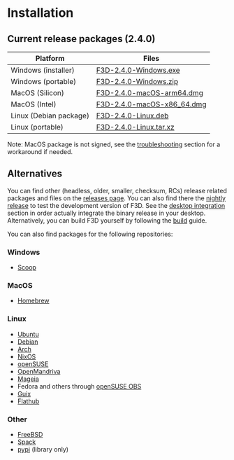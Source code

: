 # Installation

## Current release packages (2.4.0)

| Platform | Files |
| -------- | ----- |
| Windows (installer) | [F3D-2.4.0-Windows.exe](https://github.com/f3d-app/f3d/releases/download/v2.4.0/F3D-2.4.0-Windows-x86_64-raytracing.exe) |
| Windows (portable) | [F3D-2.4.0-Windows.zip](https://github.com/f3d-app/f3d/releases/download/v2.4.0/F3D-2.4.0-Windows-x86_64-raytracing.zip) |
| MacOS (Silicon) | [F3D-2.4.0-macOS-arm64.dmg](https://github.com/f3d-app/f3d/releases/download/v2.4.0/F3D-2.4.0-macOS-arm64-raytracing.dmg) |
| MacOS (Intel) | [F3D-2.4.0-macOS-x86_64.dmg](https://github.com/f3d-app/f3d/releases/download/v2.4.0/F3D-2.4.0-macOS-x86_64-raytracing.dmg) |
| Linux (Debian package) | [F3D-2.4.0-Linux.deb](https://github.com/f3d-app/f3d/releases/download/v2.4.0/F3D-2.4.0-Linux-x86_64-raytracing.deb) |
| Linux (portable) | [F3D-2.4.0-Linux.tar.xz](https://github.com/f3d-app/f3d/releases/download/v2.4.0/F3D-2.4.0-Linux-x86_64-raytracing.tar.xz) |

Note: MacOS package is not signed, see the [troubleshooting](LIMITATIONS_AND_TROUBLESHOOTING.md#macos) section for a workaround if needed.

## Alternatives

You can find other (headless, older, smaller, checksum, RCs) release related packages and files on the [releases page](https://github.com/f3d-app/f3d/releases).
You can also find there the [nightly release](https://github.com/f3d-app/f3d/releases/tag/nightly) to test the development version of F3D.
See the [desktop integration](DESKTOP_INTEGRATION.md) section in order actually integrate the binary release in your desktop.
Alternatively, you can build F3D yourself by following the [build](../dev/BUILD.md) guide.

You can also find packages for the following repositories:

### Windows

- [Scoop](https://scoop.sh/#/apps?q=f3d&s=0&d=1&o=true)

### MacOS

- [Homebrew](https://formulae.brew.sh/formula/f3d)

### Linux

- [Ubuntu](https://packages.ubuntu.com/search?keywords=f3d&searchon=names&exact=1&suite=all&section=all)
- [Debian](https://packages.debian.org/search?keywords=f3d&searchon=names&exact=1&suite=all&section=all)
- [Arch](https://archlinux.org/packages/extra/x86_64/f3d/)
- [NixOS](https://search.nixos.org/packages?query=f3d)
- [openSUSE](https://software.opensuse.org/package/f3d)
- [OpenMandriva](https://github.com/OpenMandrivaAssociation/f3d)
- [Mageia](https://madb.mageia.org/package/show/source/1/application/0/release/cauldron/name/f3d)
- Fedora and others through [openSUSE OBS](https://build.opensuse.org/package/show/home:AndnoVember:F3D/f3d)
- [Guix](https://packages.guix.gnu.org/packages/f3d/)
- [Flathub](https://flathub.org/apps/details/io.github.f3d_app.f3d)

### Other

- [FreeBSD](https://cgit.freebsd.org/ports/tree/graphics/f3d)
- [Spack](https://packages.spack.io/package.html?name=f3d)
- [pypi](https://pypi.org/project/f3d/) (library only)
